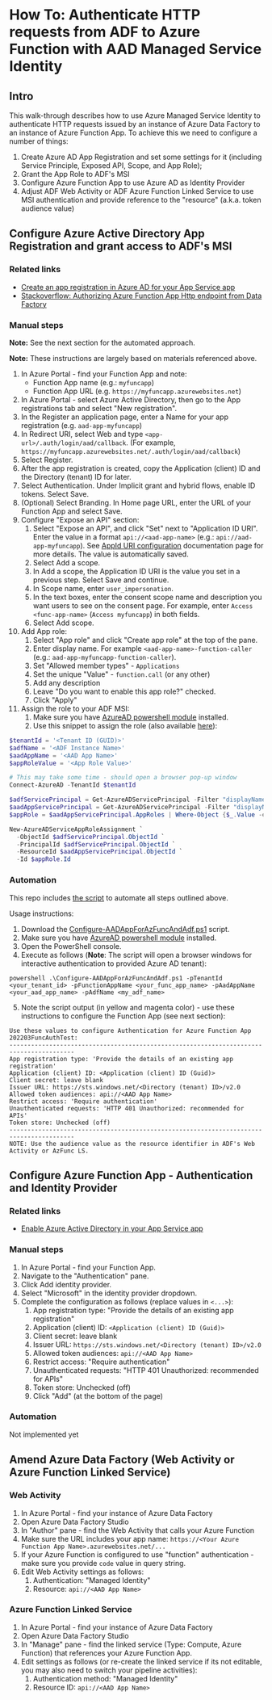 # How To: Authenticate HTTP requests from ADF to Azure Function with AAD Managed Service Identity

## Intro

This walk-through describes how to use Azure Managed Service Identity to
authenticate HTTP requests issued by an instance of Azure Data Factory to an
instance of Azure Function App. To achieve this we need to configure a number of
things:

1. Create Azure AD App Registration and set some settings for it (including
   Service Principle, Exposed API, Scope, and App Role);
2. Grant the App Role to ADF's MSI
3. Configure Azure Function App to use Azure AD as Identity Provider
4. Adjust ADF Web Activity or ADF Azure Function Linked Service to use
   MSI authentication and provide reference to the "resource" (a.k.a. token
   audience value)

## Configure Azure Active Directory App Registration and grant access to ADF's MSI

### Related links

- [Create an app registration in Azure AD for your App Service app](https://docs.microsoft.com/en-us/azure/app-service/configure-authentication-provider-aad#-create-an-app-registration-in-azure-ad-for-your-app-service-app)
- [Stackoverflow: Authorizing Azure Function App Http endpoint from Data Factory](https://stackoverflow.com/questions/65178711/authorizing-azure-function-app-http-endpoint-from-data-factory/65192318#65192318)

### Manual steps

**Note:** See the next section for the automated approach.

**Note:** These instructions are largely based on materials referenced above.

1. In Azure Portal - find your Function App and note:
   - Function App name (e.g.: `myfuncapp`)
   - Function App URL (e.g. `https://myfuncapp.azurewebsites.net`)
2. In Azure Portal - select Azure Active Directory, then go to the App registrations tab and select "New registration".
3. In the Register an application page, enter a Name for your app registration (e.g. `aad-app-myfuncapp`)
4. In Redirect URI, select Web and type `<app-url>/.auth/login/aad/callback`. (For example, `https://myfuncapp.azurewebsites.net/.auth/login/aad/callback`)
5. Select Register.
6. After the app registration is created, copy the Application (client) ID and the Directory (tenant) ID for later.
7. Select Authentication. Under Implicit grant and hybrid flows, enable ID tokens. Select Save.
8. (Optional) Select Branding. In Home page URL, enter the URL of your Function App and select Save.
9. Configure "Expose an API" section:
   1. Select "Expose an API", and click "Set" next to "Application ID URI". Enter the value in a format `api://<aad-app-name>` (e.g.: `api://aad-app-myfuncapp`). See [AppId URI configuration](https://docs.microsoft.com/en-us/azure/active-directory/develop/security-best-practices-for-app-registration#appid-uri-configuration) documentation page for more details. The value is automatically saved.
   2. Select Add a scope.
   3. In Add a scope, the Application ID URI is the value you set in a previous step. Select Save and continue.
   4. In Scope name, enter `user_impersonation`.
   5. In the text boxes, enter the consent scope name and description you want users to see on the consent page. For example, enter `Access <func-app-name>` (`Access myfuncapp`) in both fields.
   6. Select Add scope.
10. Add App role:
    1. Select "App role" and click "Create app role" at the top of the pane.
    2. Enter display name. For example `<aad-app-name>-function-caller` (e.g.: `aad-app-myfuncapp-function-caller`).
    3. Set "Allowed member types" - `Applications`
    4. Set the unique "Value" - `function.call` (or any other)
    5. Add any description
    6. Leave "Do you want to enable this app role?" checked.
    7. Click "Apply"
11. Assign the role to your ADF MSI:
    1. Make sure you have [AzureAD powershell module](https://docs.microsoft.com/en-us/powershell/azure/active-directory/install-adv2?view=azureadps-2.0#installing-the-azure-ad-module) installed.
    2. Use this snippet to assign the role (also available [here](./Assign-AppRoleToAdfMsi.ps1)):

```PowerShell
$tenantId = '<Tenant ID (GUID)>'
$adfName = '<ADF Instance Name>'
$aadAppName = '<AAD App Name>'
$appRoleValue = '<App Role Value>'

# This may take some time - should open a browser pop-up window
Connect-AzureAD -TenantId $tenantId

$adfServicePrincipal = Get-AzureADServicePrincipal -Filter "displayName eq '${adfName}'"
$aadAppServicePrincipal = Get-AzureADServicePrincipal -Filter "displayName eq '${aadAppName}'"
$appRole = $aadAppServicePrincipal.AppRoles | Where-Object {$_.Value -eq $appRoleValue}

New-AzureADServiceAppRoleAssignment `
  -ObjectId $adfServicePrincipal.ObjectId `
  -PrincipalId $adfServicePrincipal.ObjectId `
  -ResourceId $aadAppServicePrincipal.ObjectId `
  -Id $appRole.Id
```

### Automation

This repo includes [the script](./Configure-AADAppForAzFuncAndAdf.ps1) to automate all steps outlined above.

Usage instructions:

1. Download the [Configure-AADAppForAzFuncAndAdf.ps1](./Configure-AADAppForAzFuncAndAdf.ps1) script.
2. Make sure you have [AzureAD powershell module](https://docs.microsoft.com/en-us/powershell/azure/active-directory/install-adv2?view=azureadps-2.0#installing-the-azure-ad-module) installed.
3. Open the PowerShell console.
4. Execute as follows (**Note**: The script will open a browser windows for interactive authentication to provided Azure AD tenant):

```Batchfile
powershell .\Configure-AADAppForAzFuncAndAdf.ps1 -pTenantId <your_tenant_id> -pFunctionAppName <your_func_app_name> -pAadAppName <your_aad_app_name> -pAdfName <my_adf_name>
```

5. Note the script output (in yellow and magenta color) - use these instructions to configure the Function App (see next section):

```
Use these values to configure Authentication for Azure Function App 202203FuncAuthTest:
----------------------------------------------------------------------------------------
App registration type: 'Provide the details of an existing app registration'
Application (client) ID: <Application (client) ID (Guid)>
Client secret: leave blank
Issuer URL: https://sts.windows.net/<Directory (tenant) ID>/v2.0
Allowed token audiences: api://<AAD App Name>
Restrict access: 'Require authentication'
Unauthenticated requests: 'HTTP 401 Unauthorized: recommended for APIs'
Token store: Unchecked (off)
----------------------------------------------------------------------------------------
NOTE: Use the audience value as the resource identifier in ADF's Web Activity or AzFunc LS.
```

## Configure Azure Function App - Authentication and Identity Provider

### Related links

- [Enable Azure Active Directory in your App Service app](https://docs.microsoft.com/en-us/azure/app-service/configure-authentication-provider-aad#-create-an-app-registration-in-azure-ad-for-your-app-service-app)

### Manual steps

1. In Azure Portal - find your Function App.
2. Navigate to the "Authentication" pane.
3. Click Add identity provider.
4. Select "Microsoft" in the identity provider dropdown.
5. Complete the configuration as follows (replace values in `<...>`):
   1. App registration type: "Provide the details of an existing app registration"
   2. Application (client) ID: `<Application (client) ID (Guid)>`
   3. Client secret: leave blank
   4. Issuer URL: `https://sts.windows.net/<Directory (tenant) ID>/v2.0`
   5. Allowed token audiences: `api://<AAD App Name>`
   6. Restrict access: "Require authentication"
   7. Unauthenticated requests: "HTTP 401 Unauthorized: recommended for APIs"
   8. Token store: Unchecked (off)
   9. Click "Add" (at the bottom of the page)

### Automation

Not implemented yet

## Amend Azure Data Factory (Web Activity or Azure Function Linked Service)

### Web Activity

1. In Azure Portal - find your instance of Azure Data Factory
2. Open Azure Data Factory Studio
3. In "Author" pane - find the Web Activity that calls your Azure Function
4. Make sure the URL includes your app name: `https://<Your Azure Function App Name>.azurewebsites.net/...`
5. If your Azure Function is configured to use "function" authentication - make sure you provide `code` value in query string.
6. Edit Web Activity settings as follows:
   1. Authentication: "Managed Identity"
   2. Resource: `api://<AAD App Name>`

### Azure Function Linked Service

1. In Azure Portal - find your instance of Azure Data Factory
2. Open Azure Data Factory Studio
3. In "Manage" pane - find the linked service (Type: Compute, Azure Function) that references your Azure Function App.
4. Edit settings as follows (or re-create the linked service if its not editable, you may also need to switch your pipeline activities):
   1. Authentication method: "Managed Identity"
   2. Resource ID: `api://<AAD App Name>`
